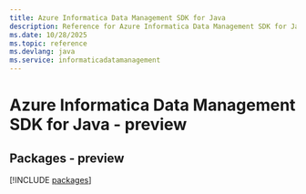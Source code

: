 ```yaml
---
title: Azure Informatica Data Management SDK for Java
description: Reference for Azure Informatica Data Management SDK for Java
ms.date: 10/28/2025
ms.topic: reference
ms.devlang: java
ms.service: informaticadatamanagement
---
```

# Azure Informatica Data Management SDK for Java - preview
## Packages - preview
[!INCLUDE [packages](informatica-data-management-index.md)]